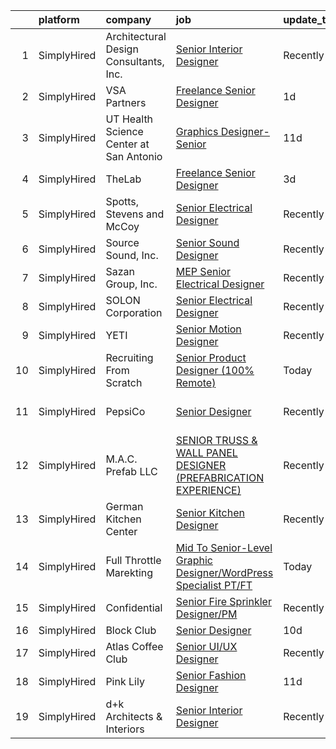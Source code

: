 

|    | platform    | company                                 | job                                                                                                                                                                         | update_time   | location              |
|---:|:------------|:----------------------------------------|:----------------------------------------------------------------------------------------------------------------------------------------------------------------------------|:--------------|:----------------------|
|  1 | SimplyHired | Architectural Design Consultants, Inc.  | [Senior Interior Designer](https://www.simplyhired.com/job/HdFSC3BGIzo4bWa4WebwcwObmiqei7cajh7cLti1vSjGvSRtaEkeAg?q=senior+designer)                                        | Recently      | Madison, WI           |
|  2 | SimplyHired | VSA Partners                            | [Freelance Senior Designer](https://www.simplyhired.com/job/0wKT_gondOFH1Xmh0vbjQelGCiOJtGE81Jr0SJ5C4_8hCR26uGTO5A?q=senior+designer)                                       | 1d            | Chicago, IL           |
|  3 | SimplyHired | UT Health Science Center at San Antonio | [Graphics Designer-Senior](https://www.simplyhired.com/job/oXtSrT-PeeL2ZMzpWPTr09sGv0zOYMQujDRXu3HgaZ7ngehl7dYeTg?q=senior+designer)                                        | 11d           | San Antonio, TX       |
|  4 | SimplyHired | TheLab                                  | [Freelance Senior Designer](https://www.simplyhired.com/job/BXPuBcU1LjiZsfSS6KarFio7czoeqBmU1Jcx0C9bbSShdLCiudPiZw?q=senior+designer)                                       | 3d            | Brooklyn, NY          |
|  5 | SimplyHired | Spotts, Stevens and McCoy               | [Senior Electrical Designer](https://www.simplyhired.com/job/OUOe_ZaLwGQ389GUziG8nwD_B822G9L9scLXhGvIxYlL6e1NRnyWIg?q=senior+designer)                                      | Recently      | Reading, PA           |
|  6 | SimplyHired | Source Sound, Inc.                      | [Senior Sound Designer](https://www.simplyhired.com/job/mw3datBFZnSnzm3SFniNFlYC60OHbjYX1kgvM61bk-lO-0QBaaabnQ?q=senior+designer)                                           | Recently      | Remote                |
|  7 | SimplyHired | Sazan Group, Inc.                       | [MEP Senior Electrical Designer](https://www.simplyhired.com/job/SwdumVZzOq8fLFZDUFgnemgvlM40NMPrA3TLPTFsBLPp6kejTdNT6g?q=senior+designer)                                  | Recently      | Seattle, WA           |
|  8 | SimplyHired | SOLON Corporation                       | [Senior Electrical Designer](https://www.simplyhired.com/job/jRhuRKNNSGKMJ2xB4WjCBXeATWM5poouJK1u3UWero-FNsDmmiYF5w?q=senior+designer)                                      | Recently      | Phoenix, AZ           |
|  9 | SimplyHired | YETI                                    | [Senior Motion Designer](https://www.simplyhired.com/job/FERW5AzDvA83UwTFQnDYyXLakT_rA3tm2L0wQSHm3uQ43uUb9HLSpw?q=senior+designer)                                          | Recently      | Austin, TX            |
| 10 | SimplyHired | Recruiting From Scratch                 | [Senior Product Designer (100% Remote)](https://www.simplyhired.com/job/1SpBaANa8D-xSTD4aIxbRDvJxQT8Y2hTEAzkGOOQX4BoDVfliSPUEw?q=senior+designer)                           | Today         | Remote                |
| 11 | SimplyHired | PepsiCo                                 | [Senior Designer](https://www.simplyhired.com/job/xTudx4PaRndxGpUhBJwer1OL926tfcs0BimE73BZQQjmq7Jmn_1OXA?q=senior+designer)                                                 | Recently      | Plano, TX +1 location |
| 12 | SimplyHired | M.A.C. Prefab LLC                       | [SENIOR TRUSS & WALL PANEL DESIGNER (PREFABRICATION EXPERIENCE)](https://www.simplyhired.com/job/41PvDDff5SugyF3hGqZWlFS1GA3VVj2_B85EZdMJPY1zwxM_psidHQ?q=senior+designer)  | Recently      | Avondale, AZ          |
| 13 | SimplyHired | German Kitchen Center                   | [Senior Kitchen Designer](https://www.simplyhired.com/job/X8oR76eKC-CXQWSflksWpXxCCZou0w3bauTSKenGvkuLnhjNOkDQ_Q?q=senior+designer)                                         | Recently      | Seattle, WA           |
| 14 | SimplyHired | Full Throttle Marekting                 | [Mid To Senior-Level Graphic Designer/WordPress Specialist PT/FT](https://www.simplyhired.com/job/qUJaC9pxtqJUjUadH0rhTTnrXcXuIIxgv9o2IN9wpln3kFiXuYbq_w?q=senior+designer) | Today         | Remote                |
| 15 | SimplyHired | Confidential                            | [Senior Fire Sprinkler Designer/PM](https://www.simplyhired.com/job/Qpimr_k2kSdCQKbKj6Clj6gy3BtvIRm4VxREu-soLH3_3JdoG6TpAA?q=senior+designer)                               | Recently      | Marietta, GA          |
| 16 | SimplyHired | Block Club                              | [Senior Designer](https://www.simplyhired.com/job/pC1nevSERYBd5RSw_zKp3Wwaj8nWwyRw6cCI2getTd8Gh3lchQNTsw?q=senior+designer)                                                 | 10d           | Remote                |
| 17 | SimplyHired | Atlas Coffee Club                       | [Senior UI/UX Designer](https://www.simplyhired.com/job/a29yumIGN_ztqqhnbX4vexUfY6YACo9yZpJRTIiITgspaRsY-ZdRfw?q=senior+designer)                                           | Recently      | Remote +1 location    |
| 18 | SimplyHired | Pink Lily                               | [Senior Fashion Designer](https://www.simplyhired.com/job/bW6wjDCZLj5O-YZeZbYuyKa98I8Gob06uyqSlL40r5Am6_nj-Bb_Vg?q=senior+designer)                                         | 11d           | Bowling Green, KY     |
| 19 | SimplyHired | d+k Architects & Interiors              | [Senior Interior Designer](https://www.simplyhired.com/job/9KA6xRGd2Ae6PcSM0xCb-lWA1Cn_ea5YIPBzPDvAhBF3nWvziyD9pQ?q=senior+designer)                                        | Recently      | Chicago, IL           |